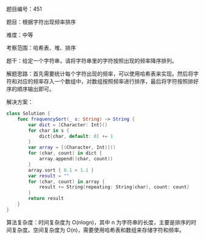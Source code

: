 题目编号：451

题目：根据字符出现频率排序

难度：中等

考察范围：哈希表、堆、排序

题干：给定一个字符串，请将字符串里的字符按照出现的频率降序排列。

解题思路：首先需要统计每个字符出现的频率，可以使用哈希表来实现。然后将字符和对应的频率存入一个数组中，对数组按照频率进行排序，最后将字符按照排好序的顺序输出即可。

解决方案：

```swift
class Solution {
    func frequencySort(_ s: String) -> String {
        var dict = [Character: Int]()
        for char in s {
            dict[char, default: 0] += 1
        }
        var array = [(Character, Int)]()
        for (char, count) in dict {
            array.append((char, count))
        }
        array.sort { 0.1 > 1.1 }
        var result = ""
        for (char, count) in array {
            result += String(repeating: String(char), count: count)
        }
        return result
    }
}
```

算法复杂度：时间复杂度为 O(nlogn)，其中 n 为字符串的长度，主要是排序的时间复杂度。空间复杂度为 O(n)，需要使用哈希表和数组来存储字符和频率。